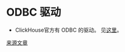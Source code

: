 # ODBC 驱动

- ClickHouse官方有 ODBC 的驱动。 见[这里](https://github.com/yandex/clickhouse-odbc)。

[来源文章](https://clickhouse.yandex/docs/zh/interfaces/odbc/) <!--hide-->
